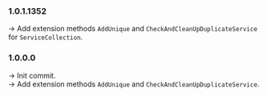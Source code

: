 ### **1.0.1.1352** 
-> Add extension methods `AddUnique` and `CheckAndCleanUpDuplicateService` for `ServiceCollection`.<br />

### **1.0.0.0** 
-> Init commit.<br />
-> Add extension methods `AddUnique` and `CheckAndCleanUpDuplicateService`.<br />